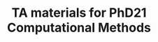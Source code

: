 ---
title: "TA materials for PhD21 Computational Methods"
collection: teaching
permalink: /teaching/2024-michaelmas
---